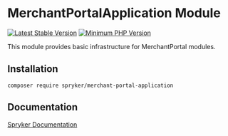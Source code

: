 # MerchantPortalApplication Module
[![Latest Stable Version](https://poser.pugx.org/spryker/merchant-portal-application/v/stable.svg)](https://packagist.org/packages/spryker/merchant-portal-application)
[![Minimum PHP Version](https://img.shields.io/badge/php-%3E%3D%208.3-8892BF.svg)](https://php.net/)

This module provides basic infrastructure for MerchantPortal modules.

## Installation

```
composer require spryker/merchant-portal-application
```

## Documentation

[Spryker Documentation](https://docs.spryker.com)
